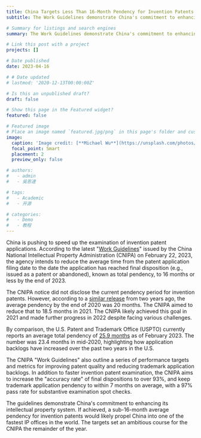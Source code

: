 ```yaml
---
title: China Targets Less Than 16-Month Pendency for Invention Patents by End of 2023
subtitle: The Work Guidelines demonstrate China's commitment to enhancing its intellectual property system.

# Summary for listings and search engines
summary: The Work Guidelines demonstrate China's commitment to enhancing its intellectual property system.

# Link this post with a project
projects: []

# Date published
date: 2023-04-16

# # Date updated
# lastmod: '2020-12-13T00:00:00Z'

# Is this an unpublished draft?
draft: false

# Show this page in the Featured widget?
featured: false

# Featured image
# Place an image named `featured.jpg/png` in this page's folder and customize its options here.
image:
  caption: 'Image credit: [**Michael Wu**](https://unsplash.com/photos/FzcaoEPneU8)'
  focal_point: Smart
  placement: 2
  preview_only: false

# authors:
#   - admin
#   - 吳恩達

# tags:
#   - Academic
#   - 开源

# categories:
#   - Demo
#   - 教程
---
```


China is pushing to speed up the examination of invention patent applications. According to the latest "[Work Guidelines](https://www.cnipa.gov.cn/art/2023/2/23/art_55_182259.html)" issued by the China National Intellectual Property Administration (CNIPA) on February 22, 2023, the agency intends to reduce the average time from the patent application filing date to the date the application has reached final disposition (e.g., issued as a patent or abandoned), known as total pendency, to 16 months or less by the end of 2023.  

The CNIPA notice did not disclose the current pendency period for invention patents. However, according to a [similar release](http://www.gov.cn/zhengce/zhengceku/2021-05/12/content_5605973.htm) from two years ago, the average pendency by the end of 2020 was 20 months. The CNIPA aimed to reduce that to 18.5 months in 2021. The CNIPA likely achieved this goal in 2021 and made further progress in 2022 despite facing various challenges.    

By comparison, the U.S. Patent and Trademark Office (USPTO) currently reports an average total pendency of [25.9 months](https://www.uspto.gov/dashboard/patents/pendency.html) as of February 2023. The number was 23.4 months in mid-2020, highlighting how application backlogs have increased over the past two years in the U.S.

The CNIPA "Work Guidelines" also outline a series of performance targets and metrics for improving patent quality and reducing trademark application backlogs. In addition to faster invention patent examination, the CNIPA aims to increase the "accuracy rate" of final dispositions to over 93%, and keep trademark application pendency to within 7 months on average, with a 97% pass rate for substantive examination spot checks.

The guidelines demonstrate China's commitment to enhancing its intellectual property system. If achieved, a sub-16-month average pendency for invention patents would likely propel China into one of the fastest IP offices in the world. The targets set an ambitious course for the CNIPA the remainder of the year.

<!-- ```python
import libr
print('hello')
```

## Overview

1. The Wowchemy website builder for Hugo, along with its starter templates, is designed for professional creators, educators, and teams/organizations - although it can be used to create any kind of site
2. The template can be modified and customised to suit your needs. It's a good platform for anyone looking to take control of their data and online identity whilst having the convenience to start off with a **no-code solution (write in Markdown and customize with YAML parameters)** and having **flexibility to later add even deeper personalization with HTML and CSS**
3. You can work with all your favourite tools and apps with hundreds of plugins and integrations to speed up your workflows, interact with your readers, and much more

[![The template is mobile first with a responsive design to ensure that your site looks stunning on every device.](https://raw.githubusercontent.com/wowchemy/wowchemy-hugo-modules/main/starters/academic/preview.png)](https://wowchemy.com)

## Get Started

- 👉 [**Create a new site**](https://wowchemy.com/templates/)
- 📚 [**Personalize your site**](https://wowchemy.com/docs/)
- 💬 [Chat with the **Wowchemy community**](https://discord.gg/z8wNYzb) or [**Hugo community**](https://discourse.gohugo.io)
- 🐦 Twitter: [@wowchemy](https://twitter.com/wowchemy) [@GeorgeCushen](https://twitter.com/GeorgeCushen) [#MadeWithWowchemy](https://twitter.com/search?q=%23MadeWithWowchemy&src=typed_query)
- 💡 [Request a **feature** or report a **bug** for _Wowchemy_](https://github.com/wowchemy/wowchemy-hugo-themes/issues)
- ⬆️ **Updating Wowchemy?** View the [Update Tutorial](https://wowchemy.com/docs/hugo-tutorials/update/) and [Release Notes](https://wowchemy.com/updates/)

## Crowd-funded open-source software

To help us develop this template and software sustainably under the MIT license, we ask all individuals and businesses that use it to help support its ongoing maintenance and development via sponsorship.

### [❤️ Click here to become a sponsor and help support Wowchemy's future ❤️](https://wowchemy.com/sponsor/)

As a token of appreciation for sponsoring, you can **unlock [these](https://wowchemy.com/sponsor/) awesome rewards and extra features 🦄✨**

## Ecosystem

- **[Hugo Academic CLI](https://github.com/wowchemy/hugo-academic-cli):** Automatically import publications from BibTeX

## Inspiration

[Check out the latest **demo**](https://academic-demo.netlify.com/) of what you'll get in less than 10 minutes, or [view the **showcase**](https://wowchemy.com/user-stories/) of personal, project, and business sites.

## Features

- **Page builder** - Create _anything_ with [**widgets**](https://wowchemy.com/docs/page-builder/) and [**elements**](https://wowchemy.com/docs/content/writing-markdown-latex/)
- **Edit any type of content** - Blog posts, publications, talks, slides, projects, and more!
- **Create content** in [**Markdown**](https://wowchemy.com/docs/content/writing-markdown-latex/), [**Jupyter**](https://wowchemy.com/docs/import/jupyter/), or [**RStudio**](https://wowchemy.com/docs/install-locally/)
- **Plugin System** - Fully customizable [**color** and **font themes**](https://wowchemy.com/docs/customization/)
- **Display Code and Math** - Code highlighting and [LaTeX math](https://en.wikibooks.org/wiki/LaTeX/Mathematics) supported
- **Integrations** - [Google Analytics](https://analytics.google.com), [Disqus commenting](https://disqus.com), Maps, Contact Forms, and more!
- **Beautiful Site** - Simple and refreshing one page design
- **Industry-Leading SEO** - Help get your website found on search engines and social media
- **Media Galleries** - Display your images and videos with captions in a customizable gallery
- **Mobile Friendly** - Look amazing on every screen with a mobile friendly version of your site
- **Multi-language** - 34+ language packs including English, 中文, and Português
- **Multi-user** - Each author gets their own profile page
- **Privacy Pack** - Assists with GDPR
- **Stand Out** - Bring your site to life with animation, parallax backgrounds, and scroll effects
- **One-Click Deployment** - No servers. No databases. Only files.

## Themes

Wowchemy and its templates come with **automatic day (light) and night (dark) mode** built-in. Alternatively, visitors can choose their preferred mode - click the moon icon in the top right of the [Demo](https://academic-demo.netlify.com/) to see it in action! Day/night mode can also be disabled by the site admin in `params.toml`.

[Choose a stunning **theme** and **font**](https://wowchemy.com/docs/customization) for your site. Themes are fully customizable.

## License

Copyright 2016-present [George Cushen](https://georgecushen.com).

Released under the [MIT](https://github.com/wowchemy/wowchemy-hugo-themes/blob/master/LICENSE.md) license. -->
